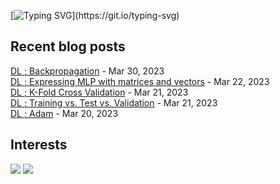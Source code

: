
[![Typing SVG](https://readme-typing-svg.demolab.com?font=DM+Sans&duration=4000&pause=800&multiline=true&width=435&height=90&lines=Hi%2C+there.;Welcome+to+my+github+page!;Feel+free+to+look+around.)](https://git.io/typing-svg)
## Recent blog posts
[DL ; Backpropagation](https://neurai.tistory.com/30) - Mar 30, 2023<br>
[DL ; Expressing MLP with matrices and vectors](https://neurai.tistory.com/28) - Mar 22, 2023<br>
[DL ; K-Fold Cross Validation](https://neurai.tistory.com/27) - Mar 21, 2023<br>
[DL ; Training vs. Test vs. Validation](https://neurai.tistory.com/26) - Mar 21, 2023<br>
[DL ; Adam](https://neurai.tistory.com/25) - Mar 20, 2023<br>

## Interests
<img src="https://img.shields.io/badge/Python-3776AB?style=for-the-badge&logo=python&logoColor=white">
<img src="https://img.shields.io/badge/Colab-F9AB00?style=for-the-badge&logo=Google-colab&logoColor=white">
